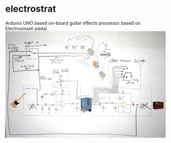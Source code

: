 # electrostrat
Arduino UNO based on-board guitar effects processor based on Electrosmash pedal.
![Image description](schematic.JPG)
